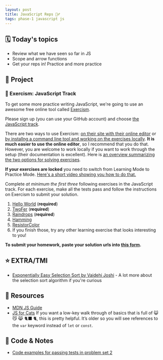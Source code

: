```yaml
---
layout: post
title: JavaScript Reps 🏋️‍♂️
tags: phase-1 javascript js
---
```


## 🗓️ Today's topics

- Review what we have seen so far in JS
- Scope and arrow functions
- Get your reps in! Practice and more practice

## 🎯 Project

### 👻 Exercism: JavaScript Track

To get some more practice writing JavaScript, we're going to use an awesome free online tool called [Exercism](https://exercism.io/).

Please sign up (you can use your GitHub account) and choose [the JavaScript track](https://exercism.io/tracks/javascript).

There are two ways to use Exercism: [on their site with their online editor](https://exercism.org/docs/using/solving-exercises/using-the-online-editor) or [by installng a command line tool and working on the exercises locally](https://exercism.org/docs/using/solving-exercises/working-locally). **It is much easier to use the online editor**, so I recommend that you do that. However, you are welcome to work locally if you want to work through the setup (their documentation is excellent). Here is [an overview summarizing the two options for solving exercises](https://exercism.org/docs/using/solving-exercises).

**If your exercises are locked** you need to switch from Learning Mode to Practice Mode. [Here's a short video showing you how to do that.](https://www.loom.com/share/ad7209af2267427889c98699f0694d11)

Complete _at minimum the first three_ following exercises in the JavaScript track. For each exercise, make all the tests pass and follow the instructions on Exercism to submit your solution.

1. [Hello World](https://exercism.org/tracks/javascript/exercises/hello-world) (**required**)
2. [TwoFer](https://exercism.org/tracks/javascript/exercises/two-fer) (**required**)
3. [Raindrops](https://exercism.org/tracks/javascript/exercises/raindrops) (**required**)
4. [Hamming](https://exercism.org/tracks/javascript/exercises/hamming)
5. [ResistorColor](https://exercism.org/tracks/javascript/exercises/resistor-color)
6. If you finish those, try any other learning exercise that looks interesting to you!

**To submit your homework, paste your solution urls into [this form](https://forms.gle/3eYk9E9t2cj4SoZs8).**

## ⭐ EXTRA/TMI

- [Exponentially Easy Selection Sort by Vaidehi Joshi](https://medium.com/basecs/exponentially-easy-selection-sort-d7a34292b049) - A lot more about the selection sort algorithm if you're curious

## 🔖 Resources

- [MDN JS Guide](https://developer.mozilla.org/en-US/docs/Web/JavaScript)
- [JS for Cats](http://jsforcats.com/) If you want a low-key walk through of basics that is full of 😺 😼 😹 🐈‍⬛ 🐈, this is pretty helpful. It’s older so you will see references to the `var` keyword instead of `let` or `const`.

## 🦉 Code & Notes

- [Code examples for passing tests in problem set 2](https://github.com/Momentum-Team-11/js-problem-set-2-amygori)
